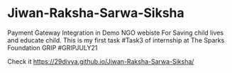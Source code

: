 # Jiwan-Raksha-Sarwa-Siksha
Payment Gateway Integration in Demo NGO webiste For Saving child lives and educate child. This is my first task #Task3 of internship at The Sparks Foundation GRIP #GRIPJULY21

Check it https://29divya.github.io/Jiwan-Raksha-Sarwa-Siksha/
